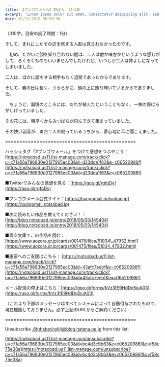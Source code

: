 ```yaml
---
title: 【ブンゴウメール】野ばら （2/10）
excerpt: 'Lorem ipsum dolor sit amet, consectetur adipiscing elit, sed do eiusmod tempor incididunt ut labore et dolore magna aliqua. Praesent elementum facilisis leo vel fringilla est ullamcorper eget. At imperdiet dui accumsan sit amet nulla facilisi morbi tempus.'
date: 01/12/2019 06:59:30
---
```


（310字。目安の読了時間：1分）

そして、まれにしかその辺を旅する人影は見られなかったのです。

　初め、たがいに顔を知り合わない間は、二人は敵か味方かというような感じがして、ろくろくものもいいませんでしたけれど、いつしか二人は仲よしになってしまいました。

二人は、ほかに話をする相手もなく退屈であったからであります。

そして、春の日は長く、うららかに、頭の上に照り輝いているからでありました。

　ちょうど、国境のところには、だれが植えたということもなく、一株の野ばらがしげっていました。

その花には、朝早くからみつばちが飛んできて集まっていました。

その快い羽音が、まだ二人の眠っているうちから、夢心地に耳に聞こえました。

\==============================================

ハッシュタグ「#ブンゴウメール」をつけて感想をつぶやこう！ [https://notsobad.us11.list-manage.com/track/click?u=c71a56a796830e0127965ec03&id=d23dda1f63&e=c06520986f](https://notsobad.us11.list-manage.com/track/click?u=c71a56a796830e0127965ec03&id=d23dda1f63&e=c06520986f)

■Twitterでみんなの感想を見る：[https://goo.gl/rgfoDv](https://goo.gl/rgfoDv)

■ブンゴウメール公式サイト：[https://bungomail.notsobad.jp](https://bungomail.notsobad.jp)

■次に読みたい作品を教えてください！：[http://blog.notsobad.jp/entry/2018/05/03/145404](http://blog.notsobad.jp/entry/2018/05/03/145404)

■青空文庫でこの作品を読む：[https://www.aozora.gr.jp/cards/001475/files/51034\_47932.html](https://www.aozora.gr.jp/cards/001475/files/51034_47932.html)

■運営へのご支援はこちら： [https://notsobad.us11.list-manage.com/track/click?u=c71a56a796830e0127965ec03&id=43afc7eebf&e=c06520986f](https://notsobad.us11.list-manage.com/track/click?u=c71a56a796830e0127965ec03&id=43afc7eebf&e=c06520986f)

メール配信の停止はこちら：[https://goo.gl/forms/kVz3fE9HdDq5iuA03](https://goo.gl/forms/kVz3fE9HdDq5iuA03)

（これより下部のメッセージはすべてシステムによって自動付与されたもので、現在機能しておりません。必ず上記のURLからご解約ください）

\==============================================

Unsubscribe .6fnhsbevhylj4@blog.hatena.ne.jp from this list:

[https://notsobad.us11.list-manage.com/unsubscribe?u=c71a56a796830e0127965ec03&id=bc4d3c9b63&e=c06520986f&c=f58c75e38a](https://notsobad.us11.list-manage.com/unsubscribe?u=c71a56a796830e0127965ec03&id=bc4d3c9b63&e=c06520986f&c=f58c75e38a)
